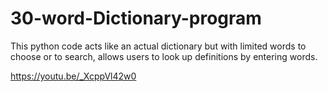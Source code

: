 # 30-word-Dictionary-program
This python code acts like an actual dictionary but with limited words to choose or to search, allows users to look up definitions by entering words.

https://youtu.be/_XcppVl42w0
